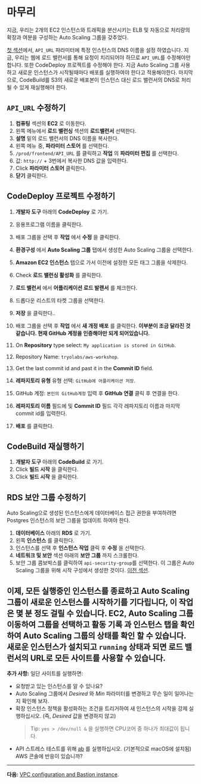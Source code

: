 # 마무리

지금, 우리는 2개의 EC2 인스턴스와 트래픽을 분산시키는 ELB 및 자동으로 처리량의 확장과 여분을 구성하는 Auto Scaling 그룹을 갖추었다.

[첫 섹션](/workshop/s3-web-ec2-api-rds/05-finishing-up.md)에서, `API_URL` 파라미터에 특정 인스턴스의 DNS 이름을 설정 하였습니다. 지금, 우리는 웹에 로드 밸런서를 통해 요청이 치리되어야 하므로 `API_URL`를 수정해야만 합니다.
또한 CodeDeploy 프로젝트를 수정해야 한다. 지금 Auto Scaling 그룹 사용하고 새로운 인스턴스가 시작될때마다 배포를 실행하여야 한다고 적용해야한다. 
마지막으로, CodeBuild를 S3의 새로운 배포본이 인스턴스 대신 로드 밸런서의 DNS로 처리될 수 있게 재실행해야 한다.

## `API_URL` 수정하기
1. **컴퓨팅** 섹션의 **EC2** 로 이동한다.
2. 왼쪽 메뉴에서 **로드 밸런싱** 섹션의 **로드밸런서** 선택한다.  
3. **설명** 밑의 로드 밸런서의 DNS 이름을 복사한다.
4. 왼쪽 메뉴 중, **파라미터 스토어** 를 선택한다.
5. `/prod/frontend/API_URL` 를 클릭하고 **작업** 의 **파라미터 편집** 를 선택한다.
6. 값: `http://` + 3번에서 복사한 DNS 값을 입력한다.
7. Click **파라미터 스토어** 클릭한다.
8. **닫기** 클릭한다.

## CodeDeploy 프로젝트 수정하기
1. **개발자 도구** 아래의 **CodeDeploy** 로 가기.
2. 응용프로그램 이름을 클릭한다.
3. 배포 그룹을 선택 후 **작업** 에서 **수정** 을 클릭한다.
4. **환경구성** 에서 **Auto Scaling 그룹** 탭에서 생성한 Auto Scaling 그룹을 선택한다.
5. **Amazon EC2 인스턴스** 탭으로 가서 이전에 설정한 모든 태그 그룹을 삭제한다.
6. Check **로드 밸런싱 활성화** 를 클릭한다.
7. **로드 밸런서** 에서 **어플리케이션 로드 발랜서** 를 체크한다.
8. 드롭다운 리스트의 타켓 그룹을 선택한다.
9. **저장** 을 클릭한다..
10. 배포 그룹을 선택 후 **작업** 에서 **새 개정 배포** 를 클릭한다.
**이부분이 조금 달라진 것 같습니다. 현재 GitHub 계정을 인증해야만 되게 되어있습니다.**
11. On **Repository** type select: `My application is stored in GitHub`.
12. Repository Name: `tryolabs/aws-workshop`.
13. Get the last commit id and past it in the **Commit ID** field.

11. **레파지토리 유형** 유형 선택: `GitHub에 어플리케이션 저장`.
12. GitHub 계정: `본인의 GitHub계정` 입력 후 **GitHub 연결** 클릭 후 연결을 한다.
13. **레파지토리 이름** 필드에 및 **Commit ID** 필드 각각 레파지토리 이름과 마지막 commit id를 입력한다.

14. **배포** 를 클릭한다.

## CodeBuild 재실행하기
1. **개발자 도구** 아래의 **CodeBuild** 로 가기.
2. Click **빌드 시작** 을 클릭한다.
3. Click **빌드 시작** 을 클릭한다.

## RDS 보안 그룹 수정하기
Auto Scaling으로 생성된 인스턴스에게 데이터베이스 접근 권한을 부여하려면 Postgres 인스턴스의 보안 그룹을 업데이트 하여야 한다.

1. **데이터베이스** 아래의 **RDS** 로 가기.
2. 왼쪽 **인스턴스** 를 클릭한다.
3. 인스턴스를 선택 후 **인스턴스 작업** 클릭 후 **수정** 을 선택한다.
4. **네트워크 및 보안** 섹션 아래의 **보안 그룹** 까지 스크롤한다.
5. 보안 그룹 콤보박스를 클릭하여 `api-security-group`를 선택한다. 이 그룹은 Auto Scaling 그룹을 위해 시작 구성에서 생성한 것이다. [이전 섹션](/workshop/elb-auto-scaling-group/02-auto-scaling-group.md#create-launch-configuration-group).

이제, 모든 실행중인 인스턴스를 종료하고 Auto Scaling 그룹이 새로운 인스턴스를 시작하기를 기다립니다, 이 작업은 몇 분 정도 걸릴 수 있습니다.
**EC2**, **Auto Scaling 그룹** 이동하여 그룹을 선택하고 **활동 기록** 과 **인스턴스** 탭을 확인하여 Auto Scaling 그룹의 상태를 확인 할 수 있습니다.
새로운 인스턴스가 설치되고 `running` 상태과 되면 로드 밸런서의 URL로 모든 사이트를 사용할 수 있습니다.
---
**추가 사항:** 일단 사이트를 실행하면:

- 요청받고 있는 인스턴스를 알 수 있나요?
- Auto Scaling 그룹에서 _Desired_ 와 _Min_ 파라미터를 변경하고 무슨 일이 일어나는지 확인해 보자.
- 확장 인스턴스 정책을 활성화하는 조건을 트리거하여 새 인스턴스의 시작을 강제 실행하십시오. (즉, _Desired_ 값을 변경하지 않고)
  > Tip: `yes > /dev/null &` 을 실행하면 CPU코어 중 하나가 최대값이 됩니다.
- API 스트레스 테스트를 위해 [ab](http://httpd.apache.org/docs/2.2/programs/ab.html) 를 실행하십시오. (기본적으로 macOS에 설치됨)
AWS 콘솔에 반응이 있습니까?
---
**다음:** [VPC configuration and Bastion instance](/workshop/vpc-subnets-bastion/introduction.md).